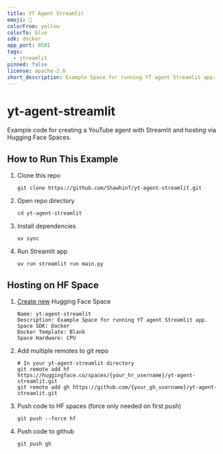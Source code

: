 ```yaml
---
title: YT Agent Streamlit
emoji: 🤖
colorFrom: yellow
colorTo: blue
sdk: docker
app_port: 8501
tags:
  - streamlit
pinned: false
license: apache-2.0
short_description: Example Space for running YT agent Streamlit app.
---
```

# yt-agent-streamlit
Example code for creating a YouTube agent with Streamlit and hosting via Hugging Face Spaces.

## How to Run This Example

1. Clone this repo
    ```
    git clone https://github.com/ShawhinT/yt-agent-streamlit.git
    ```
2. Open repo directory
    ```
    cd yt-agent-streamlit
    ```
3. Install dependencies
    ```
    uv sync
    ```
4. Run Streamlit app
    ```
    uv run streamlit run main.py
    ```

## Hosting on HF Space

1. [Create new](https://huggingface.co/new-space) Hugging Face Space
    ```
    Name: yt-agent-streamlit
    Description: Example Space for running YT agent Streamlit app.
    Space SDK: Docker
    Docker Template: Blank
    Space Hardware: CPU
    ```
2. Add multiple remotes to git repo
    ```
    # In your yt-agent-streamlit directory
    git remote add hf https://huggingface.co/spaces/{your_hr_username}/yt-agent-streamlit.git
    git remote add gh https://github.com/{your_gh_username}/yt-agent-streamlit.git
    ```
3. Push code to HF spaces (force only needed on first push)
    ```
    git push --force hf
    ```
4. Push code to github
    ```
    git push gh
    ```